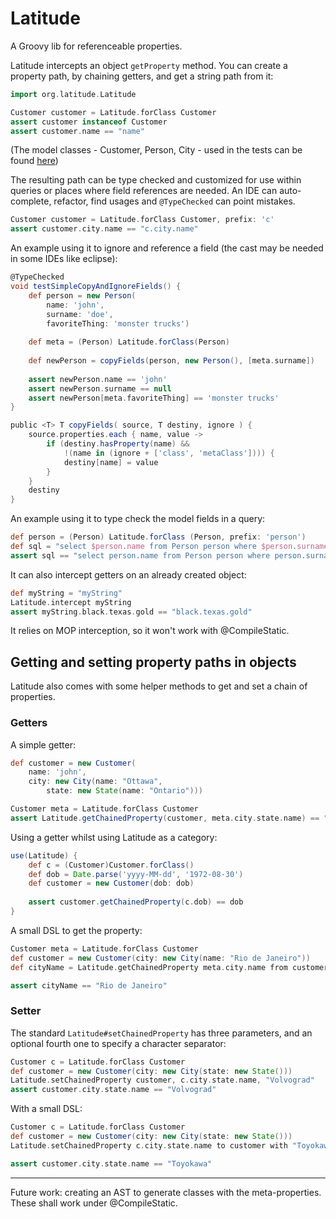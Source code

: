 Latitude
========

A Groovy lib for referenceable properties.

Latitude intercepts an object `getProperty` method. You can create a property path, by chaining getters, and get a string path from it:


```groovy
import org.latitude.Latitude

Customer customer = Latitude.forClass Customer
assert customer instanceof Customer
assert customer.name == "name"
```

(The model classes - Customer, Person, City - used in the tests can be found [here](https://github.com/will-lp/latitude/tree/master/test/org/latitude/test/model))


The resulting path can be type checked and customized for use within queries or places where field references are needed. An IDE can auto-complete, refactor, find usages and `@TypeChecked` can point mistakes.


```groovy
Customer customer = Latitude.forClass Customer, prefix: 'c'
assert customer.city.name == "c.city.name"
```

An example using it to ignore and reference a field (the cast may be needed in some IDEs like eclipse):

```groovy
@TypeChecked
void testSimpleCopyAndIgnoreFields() {
	def person = new Person(
		name: 'john', 
		surname: 'doe', 
		favoriteThing: 'monster trucks')
	
	def meta = (Person) Latitude.forClass(Person)
	
	def newPerson = copyFields(person, new Person(), [meta.surname])
	
	assert newPerson.name == 'john'
	assert newPerson.surname == null
	assert newPerson[meta.favoriteThing] == 'monster trucks'
}

public <T> T copyFields( source, T destiny, ignore ) {
	source.properties.each { name, value ->
		if (destiny.hasProperty(name) && 
			!(name in (ignore + ['class', 'metaClass']))) {
			destiny[name] = value
		}
	}
	destiny
}
```

An example using it to type check the model fields in a query:


```groovy
def person = (Person) Latitude.forClass (Person, prefix: 'person')
def sql = "select $person.name from Person person where $person.surname = 'doe'"
assert sql == "select person.name from Person person where person.surname = 'doe'"
```


It can also intercept getters on an already created object:

```groovy
def myString = "myString"
Latitude.intercept myString
assert myString.black.texas.gold == "black.texas.gold"
```


It relies on MOP interception, so it won't work with @CompileStatic.


## Getting and setting property paths in objects


Latitude also comes with some helper methods to get and set a chain of properties.

### Getters


A simple getter:

```groovy
def customer = new Customer(
	name: 'john', 
	city: new City(name: "Ottawa",
		state: new State(name: "Ontario")))

Customer meta = Latitude.forClass Customer
assert Latitude.getChainedProperty(customer, meta.city.state.name) == "Ontario"
```


Using a getter whilst using Latitude as a category:


```groovy
use(Latitude) {
	def c = (Customer)Customer.forClass()
	def dob = Date.parse('yyyy-MM-dd', '1972-08-30')
	def customer = new Customer(dob: dob)
	
	assert customer.getChainedProperty(c.dob) == dob
}
```

A small DSL to get the property:


```groovy
Customer meta = Latitude.forClass Customer
def customer = new Customer(city: new City(name: "Rio de Janeiro"))
def cityName = Latitude.getChainedProperty meta.city.name from customer

assert cityName == "Rio de Janeiro"
```


### Setter


The standard `Latitude#setChainedProperty` has three parameters, and an optional fourth one to specify a character separator:

```groovy
Customer c = Latitude.forClass Customer
def customer = new Customer(city: new City(state: new State()))
Latitude.setChainedProperty customer, c.city.state.name, "Volvograd"
assert customer.city.state.name == "Volvograd"
```

With a small DSL:

```groovy
Customer c = Latitude.forClass Customer
def customer = new Customer(city: new City(state: new State()))
Latitude.setChainedProperty c.city.state.name to customer with "Toyokawa"

assert customer.city.state.name == "Toyokawa"
```

-----

Future work: creating an AST to generate classes with the meta-properties. These shall work under @CompileStatic.
